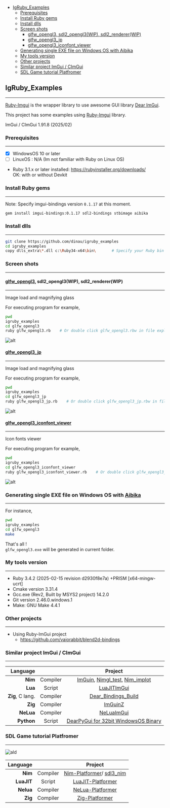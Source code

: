 <!-- START doctoc generated TOC please keep comment here to allow auto update -->
<!-- DON'T EDIT THIS SECTION, INSTEAD RE-RUN doctoc TO UPDATE -->

- [IgRuby_Examples](#igruby_examples)
  - [Prerequisites](#prerequisites)
  - [Install Ruby gems](#install-ruby-gems)
  - [Install dlls](#install-dlls)
  - [Screen shots](#screen-shots)
    - [glfw_opengl3, sdl2_opengl3(WIP), sdl2_renderer(WIP)](#glfw_opengl3-sdl2_opengl3wip-sdl2_rendererwip)
    - [glfw_opengl3_jp](#glfw_opengl3_jp)
    - [glfw_opengl3_iconfont_viewer](#glfw_opengl3_iconfont_viewer)
  - [Generating single EXE file on Windows OS with Aibika](#generating-single-exe-file-on-windows-os-with-aibika)
  - [My tools version](#my-tools-version)
  - [Other projects](#other-projects)
  - [Similar project ImGui / CImGui](#similar-project-imgui--cimgui)
  - [SDL Game tutorial Platfromer](#sdl-game-tutorial-platfromer)

<!-- END doctoc generated TOC please keep comment here to allow auto update -->

## IgRuby_Examples

---

[Ruby-Imgui](https://github.com/vaiorabbit/ruby-imgui) is the wrapper library to use awesome GUI library [Dear ImGui](https://github.com/ocornut/imgui).


This project has some examples using [Ruby-Imgui](https://github.com/vaiorabbit/ruby-imgui) library.

ImGui / CImGui 1.91.8 (2025/02)

### Prerequisites

---

- [x] WindowsOS 10 or later
- [ ] LinuxOS : N/A (Im not familiar with Ruby on Linux OS)
- Ruby 3.1.x or later installed:  https://rubyinstaller.org/downloads/  
OK: with or without Devkit 

### Install Ruby gems

---

Note: Specify imgui-bindings version `0.1.17` at this moment.

```sh
gem install imgui-bindings:0.1.17 sdl2-bindings stbimage aibika 
```

### Install dlls

---

```sh
git clone https://github.com/dinau/igruby_examples
cd igruby_examples
copy dlls_extra\*.dll c:\Ruby34-x64\bin\       # Specify your Ruby bin folder 
```

### Screen shots

------

#### [glfw_opengl3](https://github.com/dinau/igruby_examples/blob/main/glfw_opengl3/glfw_opengl3.rb), sdl2_opengl3(WIP), sdl2_renderer(WIP)

---

Image load and magnifying glass

For executing program for example,

```sh
pwd 
igruby_examples
cd glfw_opengl3
ruby glfw_opengl3.rb    # Or double click glfw_opengl3.rbw in file explorer
```

![alt](img/glfw_opengl3.png)


#### [glfw_opengl3_jp](https://github.com/dinau/igruby_examples/blob/main/glfw_opengl3_jp/glfw_opengl3_jp.rb)
---

Image load and magnifying glass

For executing program for example,

```sh
pwd 
igruby_examples
cd glfw_opengl3_jp
ruby glfw_opengl3_jp.rb    # Or double click glfw_opengl3_jp.rbw in file explorer
```

![alt](img/glfw_opengl3_jp.png)

#### [glfw_opengl3_iconfont_viewer](https://github.com/dinau/igruby_examples/blob/main/glfw_opengl3_iconfont_viewer/glfw_opengl3_iconfont_viewer.rb)
---

Icon fonts viewer

For executing program for example,

```sh
pwd 
igruby_examples
cd glfw_opengl3_iconfont_viewer
ruby glfw_opengl3_iconfont_viewer.rb    # Or double click glfw_opengl3_iconfont_viewer.rbw in file explorer
```

![alt](img/glfw_opengl3_iconfont_viewer.png)

### Generating single EXE file on Windows OS with [Aibika](https://github.com/tamatebako/aibika)

---

For instance,

```sh
pwd 
igruby_examples
cd glfw_opengl3
make 
```

That's all !  
`glfw_opengl3.exe` will be generated in current folder.



### My tools version

---
- Ruby 3.4.2 (2025-02-15 revision d2930f8e7a) +PRISM [x64-mingw-ucrt]
- Cmake version 3.31.4
- Gcc.exe (Rev2, Built by MSYS2 project) 14.2.0
- Git version 2.46.0.windows.1
- Make: GNU Make 4.4.1

### Other projects 

---

- Using Ruby-ImGui project
   - https://github.com/vaiorabbit/blend2d-bindings

### Similar project ImGui / CImGui

---

| Language             |          | Project                                                                                                                                         |
| -------------------: | :---:    | :----------------------------------------------------------------:                                                                              |
| **Nim**              | Compiler | [ImGuin](https://github.com/dinau/imguin), [Nimgl_test](https://github.com/dinau/nimgl_test), [Nim_implot](https://github.com/dinau/nim_implot) |
| **Lua**              | Script   | [LuaJITImGui](https://github.com/dinau/luajitImGui)                                                                                             |
| **Zig**, C lang.     | Compiler | [Dear_Bindings_Build](https://github.com/dinau/dear_bindings_build)                                                                             |
| **Zig**              | Compiler | [ImGuinZ](https://github.com/dinau/imguinz)                                                                                                     |
| **NeLua**            | Compiler | [NeLuaImGui](https://github.com/dinau/neluaImGui)                                                                                               |
| **Python**           | Script   | [DearPyGui for 32bit WindowsOS Binary](https://github.com/dinau/DearPyGui32/tree/win32)                                                         |

### SDL Game tutorial Platfromer

---

![ald](https://github.com/dinau/nelua-platformer/raw/main/img/platformer-nelua-sdl2.gif)

| Language             |          | Project                                                                                                  |
| -------------------: | :---:    | :----------------------------------------------------------------:                                       |
| **Nim**              | Compiler | [Nim-Platformer](https://github.com/dinau/nim-platformer)/ [sdl3_nim](https://github.com/dinau/sdl3_nim) |
| **LuaJIT**           | Script   | [LuaJIT-Platformer](https://github.com/dinau/luajit-platformer)                                          |
| **Nelua**            | Compiler | [NeLua-Platformer](https://github.com/dinau/nelua-platformer)                                            |
| **Zig**              | Compiler | [Zig-Platformer](https://github.com/dinau/zig-platformer)                                                |
